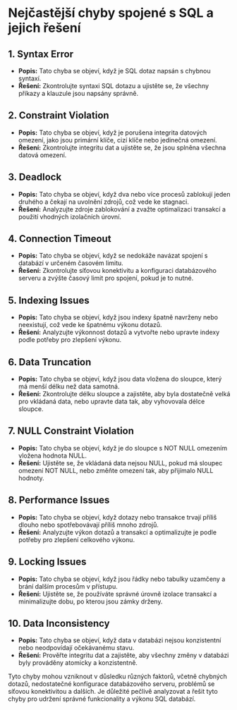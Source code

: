 # Nejčastější chyby spojené s SQL a jejich řešení

## 1. Syntax Error

- **Popis:** Tato chyba se objeví, když je SQL dotaz napsán s chybnou syntaxí.
- **Řešení:** Zkontrolujte syntaxi SQL dotazu a ujistěte se, že všechny příkazy a klauzule jsou napsány správně.

## 2. Constraint Violation

- **Popis:** Tato chyba se objeví, když je porušena integrita datových omezení, jako jsou primární klíče, cizí klíče nebo jedinečná omezení.
- **Řešení:** Zkontrolujte integritu dat a ujistěte se, že jsou splněna všechna datová omezení.

## 3. Deadlock

- **Popis:** Tato chyba se objeví, když dva nebo více procesů zablokují jeden druhého a čekají na uvolnění zdrojů, což vede ke stagnaci.
- **Řešení:** Analyzujte zdroje zablokování a zvažte optimalizaci transakcí a použití vhodných izolačních úrovní.

## 4. Connection Timeout

- **Popis:** Tato chyba se objeví, když se nedokáže navázat spojení s databází v určeném časovém limitu.
- **Řešení:** Zkontrolujte síťovou konektivitu a konfiguraci databázového serveru a zvýšte časový limit pro spojení, pokud je to nutné.

## 5. Indexing Issues

- **Popis:** Tato chyba se objeví, když jsou indexy špatně navrženy nebo neexistují, což vede ke špatnému výkonu dotazů.
- **Řešení:** Analyzujte výkonnost dotazů a vytvořte nebo upravte indexy podle potřeby pro zlepšení výkonu.

## 6. Data Truncation

- **Popis:** Tato chyba se objeví, když jsou data vložena do sloupce, který má menší délku než data samotná.
- **Řešení:** Zkontrolujte délku sloupce a zajistěte, aby byla dostatečně velká pro vkládaná data, nebo upravte data tak, aby vyhovovala délce sloupce.

## 7. NULL Constraint Violation

- **Popis:** Tato chyba se objeví, když je do sloupce s NOT NULL omezením vložena hodnota NULL.
- **Řešení:** Ujistěte se, že vkládaná data nejsou NULL, pokud má sloupec omezení NOT NULL, nebo změňte omezení tak, aby přijímalo NULL hodnoty.

## 8. Performance Issues

- **Popis:** Tato chyba se objeví, když dotazy nebo transakce trvají příliš dlouho nebo spotřebovávají příliš mnoho zdrojů.
- **Řešení:** Analyzujte výkon dotazů a transakcí a optimalizujte je podle potřeby pro zlepšení celkového výkonu.

## 9. Locking Issues

- **Popis:** Tato chyba se objeví, když jsou řádky nebo tabulky uzamčeny a brání dalším procesům v přístupu.
- **Řešení:** Ujistěte se, že používáte správné úrovně izolace transakcí a minimalizujte dobu, po kterou jsou zámky drženy.

## 10. Data Inconsistency

- **Popis:** Tato chyba se objeví, když data v databázi nejsou konzistentní nebo neodpovídají očekávanému stavu.
- **Řešení:** Prověřte integritu dat a zajistěte, aby všechny změny v databázi byly prováděny atomicky a konzistentně.

Tyto chyby mohou vzniknout v důsledku různých faktorů, včetně chybných dotazů, nedostatečné konfigurace databázového serveru, problémů se síťovou konektivitou a dalších. Je důležité pečlivě analyzovat a řešit tyto chyby pro udržení správné funkcionality a výkonu SQL databází.
